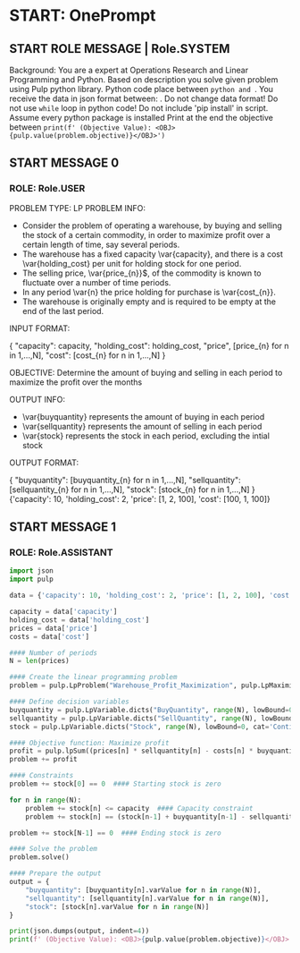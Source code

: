 # START: OnePrompt 
## START ROLE MESSAGE | Role.SYSTEM 
Background: You are a expert at Operations Research and Linear Programming and Python. Based on description you solve given problem using Pulp python library. Python code place between ```python and ```. You receive the data in json format between: <DATA></DATA>. Do not change data format! Do not use `while` loop in python code! Do not include 'pip install' in script. Assume every python package is installed Print at the end the objective between <OBJ></OBJ> `print(f' (Objective Value): <OBJ>{pulp.value(problem.objective)}</OBJ>')`  
## START MESSAGE 0 
### ROLE: Role.USER
<DESCRIPTION>
PROBLEM TYPE: LP
PROBLEM INFO:

- Consider the problem of operating a warehouse, by buying and selling the stock of a certain commodity, in order to maximize profit over a certain length of time, say several periods.
- The warehouse has a fixed capacity \var{capacity}, and there is a cost \var{holding_cost} per unit for holding stock for one period.
- The selling price, \var{price_{n}}$, of the commodity is known to fluctuate over a number of time periods. 
- In any period \var{n} the price holding for purchase is \var{cost_{n}}.
- The warehouse is originally empty and is required to be empty at the end of the last period.

INPUT FORMAT:

{
	"capacity": capacity,
	"holding_cost": holding_cost,
	"price", [price_{n} for n in 1,...,N],
	"cost": [cost_{n} for n in 1,...,N]
}


OBJECTIVE: Determine the amount of buying and selling in each period to maximize the profit over the months

OUTPUT INFO:

- \var{buyquantity} represents the amount of buying in each period
- \var{sellquantity} represents the amount of selling in each period
- \var{stock} represents the stock in each period, excluding the intial stock

OUTPUT FORMAT:

{
	"buyquantity": [buyquantity_{n} for n in 1,...,N],
	"sellquantity": [sellquantity_{n} for n in 1,...,N],
	"stock": [stock_{n} for n in 1,...,N]
}
</DESCRIPTION>
<DATA>
{'capacity': 10, 'holding_cost': 2, 'price': [1, 2, 100], 'cost': [100, 1, 100]}</DATA>


## START MESSAGE 1 
### ROLE: Role.ASSISTANT
```python
import json
import pulp

data = {'capacity': 10, 'holding_cost': 2, 'price': [1, 2, 100], 'cost': [100, 1, 100]}

capacity = data['capacity']
holding_cost = data['holding_cost']
prices = data['price']
costs = data['cost']

#### Number of periods
N = len(prices)

#### Create the linear programming problem
problem = pulp.LpProblem("Warehouse_Profit_Maximization", pulp.LpMaximize)

#### Define decision variables
buyquantity = pulp.LpVariable.dicts("BuyQuantity", range(N), lowBound=0, cat='Continuous')
sellquantity = pulp.LpVariable.dicts("SellQuantity", range(N), lowBound=0, cat='Continuous')
stock = pulp.LpVariable.dicts("Stock", range(N), lowBound=0, cat='Continuous')

#### Objective function: Maximize profit
profit = pulp.lpSum((prices[n] * sellquantity[n] - costs[n] * buyquantity[n] - holding_cost * stock[n]) for n in range(N))
problem += profit

#### Constraints
problem += stock[0] == 0  #### Starting stock is zero

for n in range(N):
    problem += stock[n] <= capacity  #### Capacity constraint
    problem += stock[n] == (stock[n-1] + buyquantity[n-1] - sellquantity[n-1]) if n > 0 else (buyquantity[n] - sellquantity[n])

problem += stock[N-1] == 0  #### Ending stock is zero

#### Solve the problem
problem.solve()

#### Prepare the output
output = {
    "buyquantity": [buyquantity[n].varValue for n in range(N)],
    "sellquantity": [sellquantity[n].varValue for n in range(N)],
    "stock": [stock[n].varValue for n in range(N)]
}

print(json.dumps(output, indent=4))
print(f' (Objective Value): <OBJ>{pulp.value(problem.objective)}</OBJ>')
```

